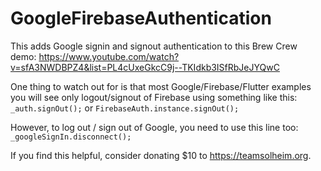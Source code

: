 # GoogleFirebaseAuthentication

This adds Google signin and signout authentication to this Brew Crew demo: 
https://www.youtube.com/watch?v=sfA3NWDBPZ4&list=PL4cUxeGkcC9j--TKIdkb3ISfRbJeJYQwC

One thing to watch out for is that most Google/Firebase/Flutter examples you will see only logout/signout of Firebase using something like this: `_auth.signOut();` or `FirebaseAuth.instance.signOut();`

However, to log out / sign out of Google, you need to use this line too: `_googleSignIn.disconnect();`

If you find this helpful, consider donating $10 to https://teamsolheim.org.
